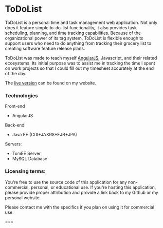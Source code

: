 ToDoList
===

ToDoList is a personal time and task management web application. Not only does it feature simple to-do-list functionality, it also provides task scheduling, planning, and time tracking capabilities. Because of the organizational power of its tag system, ToDoList is flexible enough to support users who need to do anything from tracking their grocery list to creating software feature release plans.

ToDoList was made to teach myself [AngularJS](https://angularjs.org/), Javascript, and their related ecosystems. Its initial purpose was to assist me in tracking the time I spent on work projects so that I could fill out my timesheet accurately at the end of the day.

The [live version](http://todolist.jgefroh.com) can be found on my website.

### Technologies
Front-end
- AngularJS

Back-end
- Java EE (CDI+JAXRS+EJB+JPA)

Servers:
- TomEE Server
- MySQL Database

### Licensing terms:

You're free to use the source code of this application for any non-commercial, personal, or educational use.
If you're hosting this application, please provide proper attribution and provide a link back to my Github or my personal website.  

Please contact me with the specifics if you plan on using it for commercial use.

===
